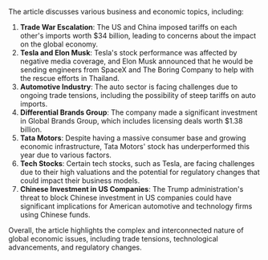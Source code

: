 The article discusses various business and economic topics, including:

1. **Trade War Escalation**: The US and China imposed tariffs on each other's imports worth $34 billion, leading to concerns about the impact on the global economy.
2. **Tesla and Elon Musk**: Tesla's stock performance was affected by negative media coverage, and Elon Musk announced that he would be sending engineers from SpaceX and The Boring Company to help with the rescue efforts in Thailand.
3. **Automotive Industry**: The auto sector is facing challenges due to ongoing trade tensions, including the possibility of steep tariffs on auto imports.
4. **Differential Brands Group**: The company made a significant investment in Global Brands Group, which includes licensing deals worth $1.38 billion.
5. **Tata Motors**: Despite having a massive consumer base and growing economic infrastructure, Tata Motors' stock has underperformed this year due to various factors.
6. **Tech Stocks**: Certain tech stocks, such as Tesla, are facing challenges due to their high valuations and the potential for regulatory changes that could impact their business models.
7. **Chinese Investment in US Companies**: The Trump administration's threat to block Chinese investment in US companies could have significant implications for American automotive and technology firms using Chinese funds.

Overall, the article highlights the complex and interconnected nature of global economic issues, including trade tensions, technological advancements, and regulatory changes.